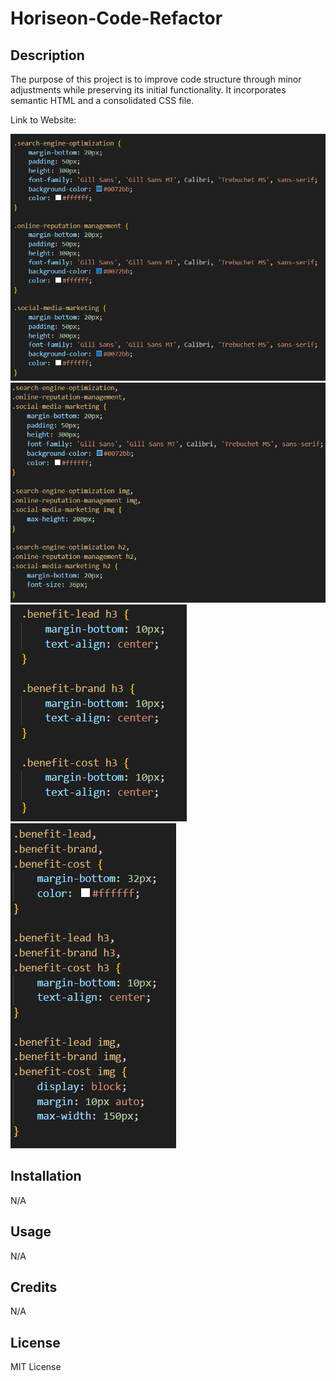 # Horiseon-Code-Refactor

## Description

The purpose of this project is to improve code structure through minor adjustments while preserving its initial functionality. It incorporates semantic HTML and a consolidated CSS file.

Link to Website:

![Alt text](./screenshots/Screenshot%202023-10-02%20141833.png)
![Alt text](./screenshots/Screenshot%202023-10-02%20151758.png)
![Alt text](./screenshots/Screenshot%202023-10-02%20141726.png)
![Alt text](./screenshots/Screenshot%202023-10-02%20151853.png)

## Installation

N/A

## Usage

N/A

## Credits

N/A

## License

MIT License
